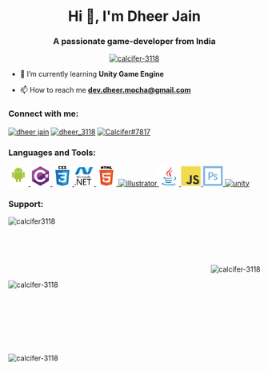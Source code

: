 <h1 align="center">Hi 👋, I'm Dheer Jain</h1>
<h3 align="center">A passionate game-developer from India</h3>

<p align="center"> <a href="https://github.com/ryo-ma/github-profile-trophy"><img src="https://github-profile-trophy.vercel.app/?username=calcifer-3118" alt="calcifer-3118" /></a> </p>




- 🌱 I’m currently learning **Unity Game Engine**

- 📫 How to reach me **dev.dheer.mocha@gmail.com**

<h3 align="left">Connect with me:</h3>
<p align="left">
<a href="https://linkedin.com/in/dheer jain" target="blank"><img align="center" src="https://raw.githubusercontent.com/rahuldkjain/github-profile-readme-generator/master/src/images/icons/Social/linked-in-alt.svg" alt="dheer jain" height="30" width="40" /></a>
<a href="https://instagram.com/dheer_3118" target="blank"><img align="center" src="https://raw.githubusercontent.com/rahuldkjain/github-profile-readme-generator/master/src/images/icons/Social/instagram.svg" alt="dheer_3118" height="30" width="40" /></a>
<a href="https://discord.gg/Calcifer#7817" target="blank"><img align="center" src="https://raw.githubusercontent.com/rahuldkjain/github-profile-readme-generator/master/src/images/icons/Social/discord.svg" alt="Calcifer#7817" height="30" width="40" /></a>
</p>

<h3 align="left">Languages and Tools:</h3>
<p align="left"> <a href="https://developer.android.com" target="_blank" rel="noreferrer"> <img src="https://raw.githubusercontent.com/devicons/devicon/master/icons/android/android-original-wordmark.svg" alt="android" width="40" height="40"/> </a> <a href="https://www.w3schools.com/cs/" target="_blank" rel="noreferrer"> <img src="https://raw.githubusercontent.com/devicons/devicon/master/icons/csharp/csharp-original.svg" alt="csharp" width="40" height="40"/> </a> <a href="https://www.w3schools.com/css/" target="_blank" rel="noreferrer"> <img src="https://raw.githubusercontent.com/devicons/devicon/master/icons/css3/css3-original-wordmark.svg" alt="css3" width="40" height="40"/> </a> <a href="https://dotnet.microsoft.com/" target="_blank" rel="noreferrer"> <img src="https://raw.githubusercontent.com/devicons/devicon/master/icons/dot-net/dot-net-original-wordmark.svg" alt="dotnet" width="40" height="40"/> </a> <a href="https://www.w3.org/html/" target="_blank" rel="noreferrer"> <img src="https://raw.githubusercontent.com/devicons/devicon/master/icons/html5/html5-original-wordmark.svg" alt="html5" width="40" height="40"/> </a> <a href="https://www.adobe.com/in/products/illustrator.html" target="_blank" rel="noreferrer"> <img src="https://www.vectorlogo.zone/logos/adobe_illustrator/adobe_illustrator-icon.svg" alt="illustrator" width="40" height="40"/> </a> <a href="https://www.java.com" target="_blank" rel="noreferrer"> <img src="https://raw.githubusercontent.com/devicons/devicon/master/icons/java/java-original.svg" alt="java" width="40" height="40"/> </a> <a href="https://developer.mozilla.org/en-US/docs/Web/JavaScript" target="_blank" rel="noreferrer"> <img src="https://raw.githubusercontent.com/devicons/devicon/master/icons/javascript/javascript-original.svg" alt="javascript" width="40" height="40"/> </a> <a href="https://www.photoshop.com/en" target="_blank" rel="noreferrer"> <img src="https://raw.githubusercontent.com/devicons/devicon/master/icons/photoshop/photoshop-line.svg" alt="photoshop" width="40" height="40"/> </a> <a href="https://unity.com/" target="_blank" rel="noreferrer"> <img src="https://www.vectorlogo.zone/logos/unity3d/unity3d-icon.svg" alt="unity" width="40" height="40"/> </a> </p>

<h3 align="left">Support:</h3>
<p><a href="https://www.buymeacoffee.com/calcifer3118"> <img align="left" src="https://cdn.buymeacoffee.com/buttons/v2/default-yellow.png" height="50" width="210" alt="calcifer3118" /></a></p><br><br>

<br><br>
<p><img align="right" src="https://github-readme-stats.vercel.app/api/top-langs?username=calcifer-3118&show_icons=true&locale=en&layout=compact" alt="calcifer-3118" /></p></br>


<p>&nbsp;<img align="left" src="https://github-readme-stats.vercel.app/api?username=calcifer-3118&show_icons=true&locale=en" alt="calcifer-3118" /></p>

<br><br><br><br><br><br>
<p><img align="left" src="https://github-readme-streak-stats.herokuapp.com/?user=calcifer-3118&" alt="calcifer-3118" /></p>
